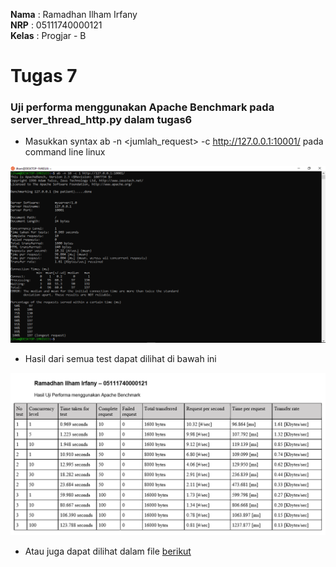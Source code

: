 **Nama**  : Ramadhan Ilham Irfany<br>
**NRP**   : 05111740000121<br>
**Kelas** : Progjar - B

# Tugas 7
### Uji performa menggunakan Apache Benchmark pada server_thread_http.py dalam tugas6

- Masukkan syntax ab -n <jumlah_request> -c <concurency> http://127.0.0.1:10001/ pada command line linux

![](Dokumentasi/test.PNG)

- Hasil dari semua test dapat dilihat di bawah ini

![](Dokumentasi/hasil.PNG)

- Atau juga dapat dilihat dalam file [berikut](https://github.com/rmdhnilham/network-programming/blob/master/tugas7/hasil.pdf)
